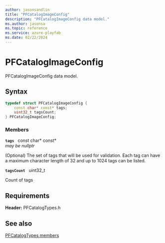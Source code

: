 ```yaml
---
author: jasonsandlin
title: "PFCatalogImageConfig"
description: "PFCatalogImageConfig data model."
ms.author: jasonsa
ms.topic: reference
ms.service: azure-playfab
ms.date: 02/22/2024
---
```


# PFCatalogImageConfig  

PFCatalogImageConfig data model.  

## Syntax  
  
```cpp
typedef struct PFCatalogImageConfig {  
    const char* const* tags;  
    uint32_t tagsCount;  
} PFCatalogImageConfig;  
```
  
### Members  
  
**`tags`** &nbsp; const char* const*  
*may be nullptr*  
  
(Optional) The set of tags that will be used for validation. Each tag can have a maximum character length of 32 and up to 1024 tags can be listed.
  
**`tagsCount`** &nbsp; uint32_t  
  
Count of tags
  
  
## Requirements  
  
**Header:** PFCatalogTypes.h
  
## See also  
[PFCatalogTypes members](../pfcatalogtypes_members.md)  

  
  
